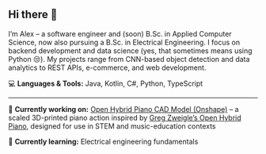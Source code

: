 ## Hi there 👋  

I’m Alex – a software engineer and (soon) B.Sc. in Applied Computer Science, now also pursuing a B.Sc. in Electrical Engineering. I focus on backend development and data science (yes, that sometimes means using Python 😒). My projects range from CNN-based object detection and data analytics to REST APIs, e-commerce, and web development.  

💻 **Languages & Tools:** Java, Kotlin, C#, Python, TypeScript  

---

🔭 **Currently working on:** [Open Hybrid Piano CAD Model (Onshape)](https://cad.onshape.com/documents/4994fbaba6b4f3301bd2e14c/w/29d3d8b42a5a75896c7a0f79/e/ce2182447249ecf86ebb8a7f) – a scaled 3D-printed piano action inspired by [Greg Zweigle’s Open Hybrid Piano](https://github.com/gzweigle/open-hybrid-piano), designed for use in STEM and music-education contexts  

🌱 **Currently learning:** Electrical engineering fundamentals

<!--
**fusiongodo/fusiongodo** is a ✨ _special_ ✨ repository because its `README.md` (this file) appears on your GitHub profile.

Here are some ideas to get you started:

- 🔭 I’m currently working on ...
- 🌱 I’m currently learning ...
- 👯 I’m looking to collaborate on ...
- 🤔 I’m looking for help with ...
- 💬 Ask me about ...
- 📫 How to reach me: ...
- 😄 Pronouns: ...
- ⚡ Fun fact: ...
-->
